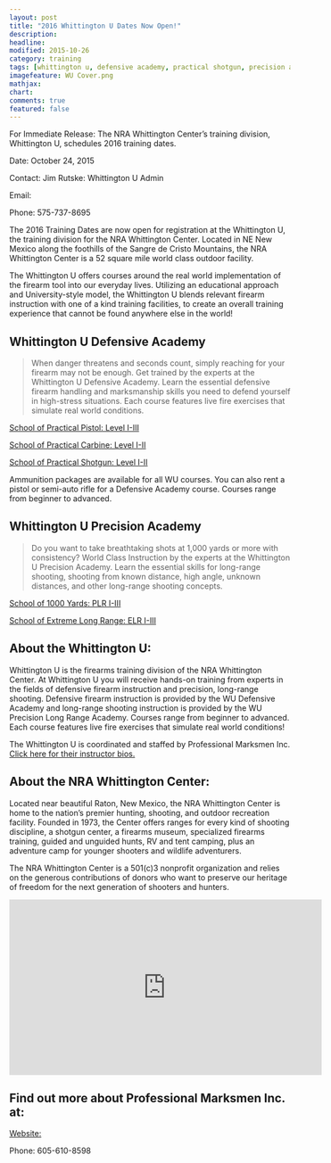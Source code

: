 ```yaml
---
layout: post
title: "2016 Whittington U Dates Now Open!"
description: 
headline: 
modified: 2015-10-26
category: training
tags: [whittington u, defensive academy, practical shotgun, precision academy, precision shooting, extreme long range, practical pistol, practical carbine, firearm instruction, home defense, course schedule]
imagefeature: WU Cover.png
mathjax: 
chart: 
comments: true
featured: false
---
```


For Immediate Release:  The NRA Whittington Center’s training division, Whittington U, schedules 2016 training dates.

<p>Date:  October 24, 2015</p>
<p>Contact:  Jim Rutske:  Whittington U Admin</p>
<p>Email:  <info@whittingtonu.org></p>
<p>Phone:  575-737-8695</p>

The 2016 Training Dates are now open for registration at the Whittington U, the training division for the NRA Whittington Center.  Located in NE New Mexico along the foothills of the Sangre de Cristo Mountains, the NRA Whittington Center is a 52 square mile world class outdoor facility. 
 
The Whittington U offers courses around the real world implementation of the firearm tool into our everyday lives.  Utilizing an educational approach and University-style model, the Whittington U blends relevant firearm instruction with one of a kind training facilities, to create an overall training experience that cannot be found anywhere else in the world! 

## Whittington U Defensive Academy

> When danger threatens and seconds count, simply reaching for your firearm may not be enough. Get trained by the experts at the Whittington U Defensive Academy. Learn the essential defensive firearm handling and marksmanship skills you need to defend yourself in high-stress situations. Each course features live fire exercises that simulate real world conditions. 

[School of Practical Pistol:  Level I-III](http://nrawc.goemerchant-stores.com/Practical-Pistol_c_50.html) 

[School of Practical Carbine:  Level I-II](http://nrawc.goemerchant-stores.com/Practical-Carbine_c_54.html) 

[School of Practical Shotgun:  Level I-II](http://nrawc.goemerchant-stores.com/Practical-Shotgun_c_52.html) 

Ammunition packages are available for all WU courses. You can also rent a pistol or semi-auto rifle for a Defensive Academy course. Courses range from beginner to advanced.

## Whittington U Precision Academy

> Do you want to take breathtaking shots at 1,000 yards or more with consistency? World Class Instruction by the experts at the Whittington U Precision Academy. Learn the essential skills for long-range shooting, shooting from known distance, high angle, unknown distances, and other long-range shooting concepts.

[School of 1000 Yards:  PLR I-III](http://nrawc.goemerchant-stores.com/Precision-Long-Range-I_p_90.html)

[School of Extreme Long Range:  ELR I-III](http://nrawc.goemerchant-stores.com/Extreme-Long-Range-I_p_92.html)

## About the Whittington U:

Whittington U is the firearms training division of the NRA Whittington Center. At Whittington U you will receive hands-on training from experts in the fields of defensive firearm instruction and precision, long-range shooting. Defensive firearm instruction is provided by the WU Defensive Academy and long-range shooting instruction is provided by the WU Precision Long Range Academy. Courses range from beginner to advanced. Each course features live fire exercises that simulate real world conditions! 

The Whittington U is coordinated and staffed by Professional Marksmen Inc.  [Click here for their instructor bios.](http://professionalmarksmen.com/instructors/)

## About the NRA Whittington Center:

Located near beautiful Raton, New Mexico, the NRA Whittington Center is home to the nation’s premier hunting, shooting, and outdoor recreation facility. Founded in 1973, the Center offers ranges for every kind of shooting discipline, a shotgun center, a firearms museum, specialized firearms training, guided and unguided hunts, RV and tent camping, plus an adventure camp for younger shooters and wildlife adventurers.

The NRA Whittington Center is a 501(c)3 nonprofit organization and relies on the generous contributions of donors who want to preserve our heritage of freedom for the next generation of shooters and hunters.

<iframe width="560" height="315" src="https://www.youtube.com/embed/3hAeZ8PsMmI" frameborder="0" allowfullscreen></iframe>

## Find out more about Professional Marksmen Inc. at:  

[Website:](http://www.professionalmarksmen.com)

Phone:  605-610-8598
